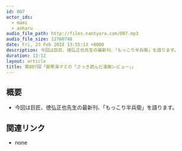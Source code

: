 ```yaml
---
id: 007
actor_ids:
  - mami
  - aoharu
audio_file_path: http://files.nantyara.com/007.mp3
audio_file_size: 12760748
date: Fri, 23 Feb 2018 13:55:13 +0000
description: 今回は巨匠、徳弘正也先生の最新刊、「もっこり半兵衛」を語ります。
duration: 13:12
layout: article
title: 第007回「御茶海マミの「さっき読んだ漫画レビュー」」
---
```

## 概要

* 今回は巨匠、徳弘正也先生の最新刊、「もっこり半兵衛」を語ります。

## 関連リンク

* none
